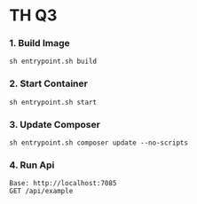 # TH Q3

###  1. Build Image
```
sh entrypoint.sh build
```
###  2. Start Container
```
sh entrypoint.sh start
```
###  3. Update Composer
```
sh entrypoint.sh composer update --no-scripts
```
###  4. Run Api
```
Base: http://localhost:7085
GET /api/example
```